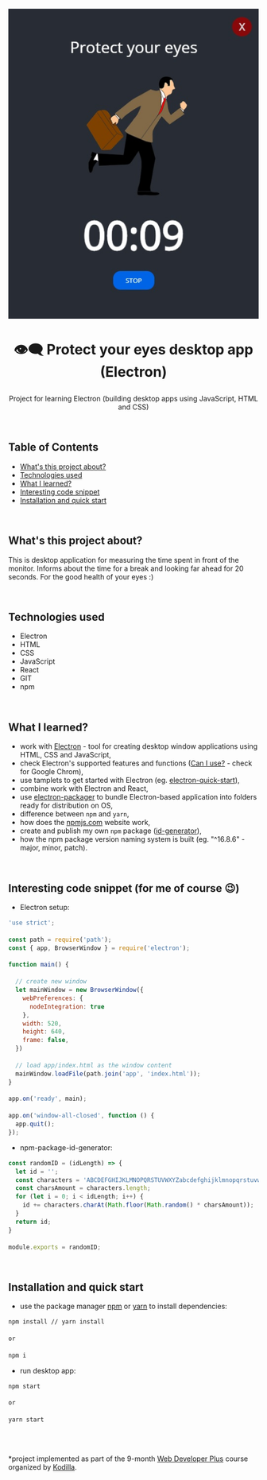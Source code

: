 <p align="center">
<img src="app/images/logo.jpg" title="protect eyes app logo" alt="layout of protect eyes app">
</p>



# <p align="center">👁‍🗨 Protect your eyes desktop app (Electron)</p>
<p align="center">Project for learning Electron (building desktop apps using JavaScript, HTML and CSS)</p>

</br>

## Table of Contents

- [What's this project about?](#about)
- [Technologies used](#technologies)
- [What I learned?](#what)
- [Interesting code snippet](#interesting)
- [Installation and quick start](#install)

</br>

## <a name="about"></a>What's this project about?

This is desktop application for measuring the time spent in front of the monitor. Informs about the time for a break and looking far ahead for 20 seconds. For the good health of your eyes :)

</br>

## <a name="technologies"></a>Technologies used
- Electron
- HTML
- CSS
- JavaScript
- React
- GIT
- npm

</br>

## <a name="what"></a>What I learned?
- work with [Electron](https://www.electronjs.org/docs) - tool for creating desktop window applications using HTML, CSS and JavaScript,
- check Electron's supported features and functions ([Can I use?](https://caniuse.com/) - check for Google Chrom),
- use tamplets to get started with Electron (eg. [electron-quick-start](https://github.com/electron/electron-quick-start)),
- combine work with Electron and React,
- use [electron-packager](https://github.com/electron/electron-packager) to bundle Electron-based application into folders ready for distribution on OS,
- difference between `npm` and `yarn`,
- how does the [npmjs.com](https://www.npmjs.com/) website work,
- create and publish my own `npm` package ([id-generator](https://www.npmjs.com/package/@grzegorz-jodlowski/npm-package-id-generator)),
- how the npm package version naming system is built (eg. "^16.8.6" - major, minor, patch).

</br>

## <a name="interesting"></a>Interesting code snippet (for me of course 😉)
- Electron setup:

```js
'use strict';

const path = require('path');
const { app, BrowserWindow } = require('electron');

function main() {

  // create new window
  let mainWindow = new BrowserWindow({
    webPreferences: {
      nodeIntegration: true
    },
    width: 520,
    height: 640,
    frame: false,
  })

  // load app/index.html as the window content
  mainWindow.loadFile(path.join('app', 'index.html'));
}

app.on('ready', main);

app.on('window-all-closed', function () {
  app.quit();
});
```
- npm-package-id-generator:

```js
const randomID = (idLength) => {
  let id = '';
  const characters = 'ABCDEFGHIJKLMNOPQRSTUVWXYZabcdefghijklmnopqrstuvwxyz0123456789';
  const charsAmount = characters.length;
  for (let i = 0; i < idLength; i++) {
    id += characters.charAt(Math.floor(Math.random() * charsAmount));
  }
  return id;
}

module.exports = randomID;
```

</br>

## <a name="install"></a>Installation and quick start

- use the package manager [npm](https://www.npmjs.com/get-npm) or [yarn](https://classic.yarnpkg.com/en/) to install dependencies:

```bash
npm install // yarn install

or

npm i
```
- run desktop app:

```bash
npm start

or

yarn start
```

</br>
</br>

  *project implemented as part of the 9-month [Web Developer Plus](https://kodilla.com/pl/bootcamp/webdeveloper/?type=wdp&editionId=309) course organized by [Kodilla](https://drive.google.com/file/d/1AZGDMtjhsHbrtXhRSIlRKKc3RCxQk6YY/view?usp=sharing).
